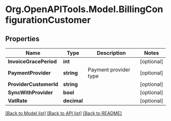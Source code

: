 
# Org.OpenAPITools.Model.BillingConfigurationCustomer

## Properties

Name | Type | Description | Notes
------------ | ------------- | ------------- | -------------
**InvoiceGracePeriod** | **int** |  | [optional] 
**PaymentProvider** | **string** | Payment provider type | [optional] 
**ProviderCustomerId** | **string** |  | [optional] 
**SyncWithProvider** | **bool** |  | [optional] 
**VatRate** | **decimal** |  | [optional] 

[[Back to Model list]](../README.md#documentation-for-models)
[[Back to API list]](../README.md#documentation-for-api-endpoints)
[[Back to README]](../README.md)

